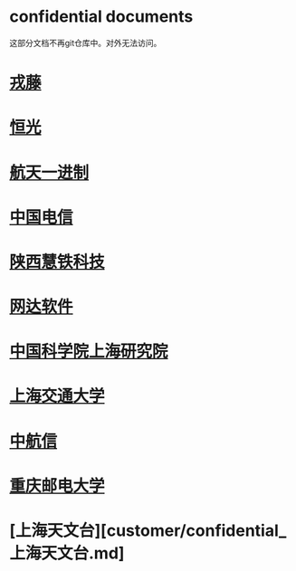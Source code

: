 confidential documents
=======================
这部分文档不再git仓库中。对外无法访问。

# [戎藤](customer/confidential_戎藤.md)
# [恒光](customer/confidential_恒光.md)
# [航天一进制](customer/confidential_航天一进制.md)
# [中国电信](customer/confidential_中国电信ceph测试问题总结.md)
# [陕西慧铁科技](customer/confidential_陕西慧铁科技.md)
# [网达软件](ffmpeg.md)
# [中国科学院上海研究院](customer/confidential_中国科学院上海研究院.md)
# [上海交通大学](customer/confidential_上海交通大学.md)
# [中航信](customer/confidential_中航信.md)
# [重庆邮电大学](customer/confidential_重庆邮电大学.md)
# [上海天文台][customer/confidential_上海天文台.md]